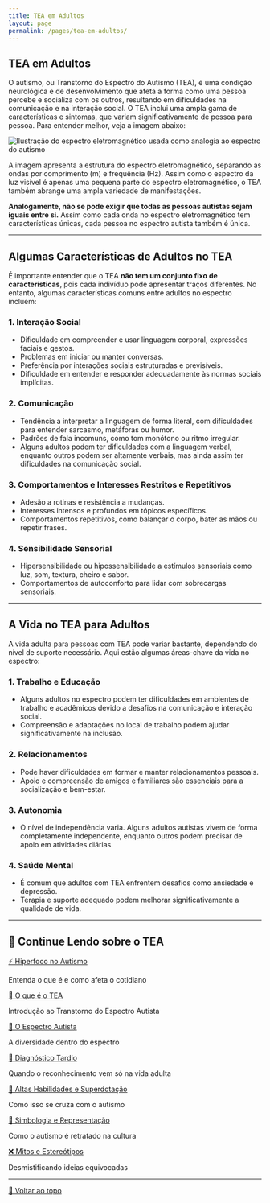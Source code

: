 ```yaml
---
title: TEA em Adultos
layout: page
permalink: /pages/tea-em-adultos/
---
```


<a id="tea-em-adultos"></a>

## TEA em Adultos

O autismo, ou Transtorno do Espectro do Autismo (TEA), é uma condição neurológica e de desenvolvimento que afeta a forma como uma pessoa percebe e socializa com os outros, resultando em dificuldades na comunicação e na interação social. O TEA inclui uma ampla gama de características e sintomas, que variam significativamente de pessoa para pessoa. Para entender melhor, veja a imagem abaixo:

![Ilustração do espectro eletromagnético usada como analogia ao espectro do autismo](https://itxesco.github.io/assets/figuras/autismo/espectro_eletromagnetico.png)

A imagem apresenta a estrutura do espectro eletromagnético, separando as ondas por comprimento (m) e frequência (Hz). Assim como o espectro da luz visível é apenas uma pequena parte do espectro eletromagnético, o TEA também abrange uma ampla variedade de manifestações.

**Analogamente, não se pode exigir que todas as pessoas autistas sejam iguais entre si.** Assim como cada onda no espectro eletromagnético tem características únicas, cada pessoa no espectro autista também é única.

---

## Algumas Características de Adultos no TEA

É importante entender que o TEA **não tem um conjunto fixo de características**, pois cada indivíduo pode apresentar traços diferentes. No entanto, algumas características comuns entre adultos no espectro incluem:

### 1. Interação Social
- Dificuldade em compreender e usar linguagem corporal, expressões faciais e gestos.
- Problemas em iniciar ou manter conversas.
- Preferência por interações sociais estruturadas e previsíveis.
- Dificuldade em entender e responder adequadamente às normas sociais implícitas.

### 2. Comunicação
- Tendência a interpretar a linguagem de forma literal, com dificuldades para entender sarcasmo, metáforas ou humor.
- Padrões de fala incomuns, como tom monótono ou ritmo irregular.
- Alguns adultos podem ter dificuldades com a linguagem verbal, enquanto outros podem ser altamente verbais, mas ainda assim ter dificuldades na comunicação social.

### 3. Comportamentos e Interesses Restritos e Repetitivos
- Adesão a rotinas e resistência a mudanças.
- Interesses intensos e profundos em tópicos específicos.
- Comportamentos repetitivos, como balançar o corpo, bater as mãos ou repetir frases.

### 4. Sensibilidade Sensorial
- Hipersensibilidade ou hipossensibilidade a estímulos sensoriais como luz, som, textura, cheiro e sabor.
- Comportamentos de autoconforto para lidar com sobrecargas sensoriais.

---

## A Vida no TEA para Adultos

A vida adulta para pessoas com TEA pode variar bastante, dependendo do nível de suporte necessário. Aqui estão algumas áreas-chave da vida no espectro:

### 1. Trabalho e Educação
- Alguns adultos no espectro podem ter dificuldades em ambientes de trabalho e acadêmicos devido a desafios na comunicação e interação social.
- Compreensão e adaptações no local de trabalho podem ajudar significativamente na inclusão.

### 2. Relacionamentos
- Pode haver dificuldades em formar e manter relacionamentos pessoais.
- Apoio e compreensão de amigos e familiares são essenciais para a socialização e bem-estar.

### 3. Autonomia
- O nível de independência varia. Alguns adultos autistas vivem de forma completamente independente, enquanto outros podem precisar de apoio em atividades diárias.

### 4. Saúde Mental
- É comum que adultos com TEA enfrentem desafios como ansiedade e depressão.
- Terapia e suporte adequado podem melhorar significativamente a qualidade de vida.  

---

## 🔎 Continue Lendo sobre o TEA

<div class="grid grid-cols-1 sm:grid-cols-2 lg:grid-cols-3 gap-6 mt-6">

  <div class="bg-gray-50 border-l-4 border-blue-600 p-4 rounded-xl shadow-sm hover:shadow-lg transition transform hover:-translate-y-1">
    <a href="/pages/index/index_hiperfoco.html" class="text-blue-700 font-semibold flex items-center text-lg">
      ⚡ Hiperfoco no Autismo
    </a>
    <p class="text-gray-700 mt-1 text-sm">Entenda o que é e como afeta o cotidiano</p>
  </div>

  <div class="bg-gray-50 border-l-4 border-blue-600 p-4 rounded-xl shadow-sm hover:shadow-lg transition transform hover:-translate-y-1">
    <a href="/pages/index/index_tea.html" class="text-blue-700 font-semibold flex items-center text-lg">
      🧠 O que é o TEA
    </a>
    <p class="text-gray-700 mt-1 text-sm">Introdução ao Transtorno do Espectro Autista</p>
  </div>

  <div class="bg-gray-50 border-l-4 border-blue-600 p-4 rounded-xl shadow-sm hover:shadow-lg transition transform hover:-translate-y-1">
    <a href="/pages/autismo/espectro.html" class="text-blue-700 font-semibold flex items-center text-lg">
      🎨 O Espectro Autista
    </a>
    <p class="text-gray-700 mt-1 text-sm">A diversidade dentro do espectro</p>
  </div>

  <div class="bg-gray-50 border-l-4 border-blue-600 p-4 rounded-xl shadow-sm hover:shadow-lg transition transform hover:-translate-y-1">
    <a href="/pages/autismo/diagnosticotardio.html" class="text-blue-700 font-semibold flex items-center text-lg">
      📌 Diagnóstico Tardio
    </a>
    <p class="text-gray-700 mt-1 text-sm">Quando o reconhecimento vem só na vida adulta</p>
  </div>

  <div class="bg-gray-50 border-l-4 border-blue-600 p-4 rounded-xl shadow-sm hover:shadow-lg transition transform hover:-translate-y-1">
    <a href="/pages/autismo/habilidades.html" class="text-blue-700 font-semibold flex items-center text-lg">
      🌟 Altas Habilidades e Superdotação
    </a>
    <p class="text-gray-700 mt-1 text-sm">Como isso se cruza com o autismo</p>
  </div>

  <div class="bg-gray-50 border-l-4 border-blue-600 p-4 rounded-xl shadow-sm hover:shadow-lg transition transform hover:-translate-y-1">
    <a href="/pages/autismo/identificadao.html" class="text-blue-700 font-semibold flex items-center text-lg">
      🧩 Simbologia e Representação
    </a>
    <p class="text-gray-700 mt-1 text-sm">Como o autismo é retratado na cultura</p>
  </div>

  <div class="bg-gray-50 border-l-4 border-blue-600 p-4 rounded-xl shadow-sm hover:shadow-lg transition transform hover:-translate-y-1">
    <a href="/pages/autismo/mitos.html" class="text-blue-700 font-semibold flex items-center text-lg">
      ❌ Mitos e Estereótipos
    </a>
    <p class="text-gray-700 mt-1 text-sm">Desmistificando ideias equivocadas</p>
  </div>

</div>

---

[🔼 Voltar ao topo](#tea-em-adultos)
